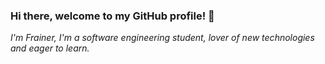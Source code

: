 ### Hi there, welcome to my GitHub profile! 👋

*I'm Frainer, I'm a software engineering student, lover of new technologies and eager to learn.*
